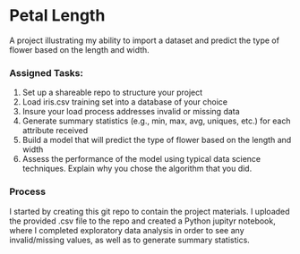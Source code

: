 # Petal Length
A project illustrating my ability to import a dataset and predict the type of flower based on the length and width.

### Assigned Tasks:
1. Set up a shareable repo to structure your project
2. Load iris.csv training set into a database of your choice
3. Insure your load process addresses invalid or missing data
4. Generate summary statistics (e.g., min, max, avg, uniques, etc.) for each attribute received
5. Build a model that will predict the type of flower based on the length and width
6. Assess the performance of the model using typical data science techniques.  Explain why you chose the algorithm that you did.

### Process
I started by creating this git repo to contain the project materials. I uploaded the provided .csv file to the repo and created a Python jupityr notebook, where I completed exploratory data analysis in order to see any invalid/missing values, as well as to generate summary statistics. 

